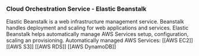 
### Cloud Orchestration Service - Elastic Beanstalk

Elastic Beanstalk is a web infrastructure management service.
Beanstalk handles deployment and scaling for web applications and services.
Elastic Beanstalk helps automatically manage AWS Services setup, configuration, scaling an provisioning.
Automatically managed AWS Services:
[[AWS EC2]]
[[AWS S3]]
[[AWS RDS]]
[[AWS DynamoDB]]

